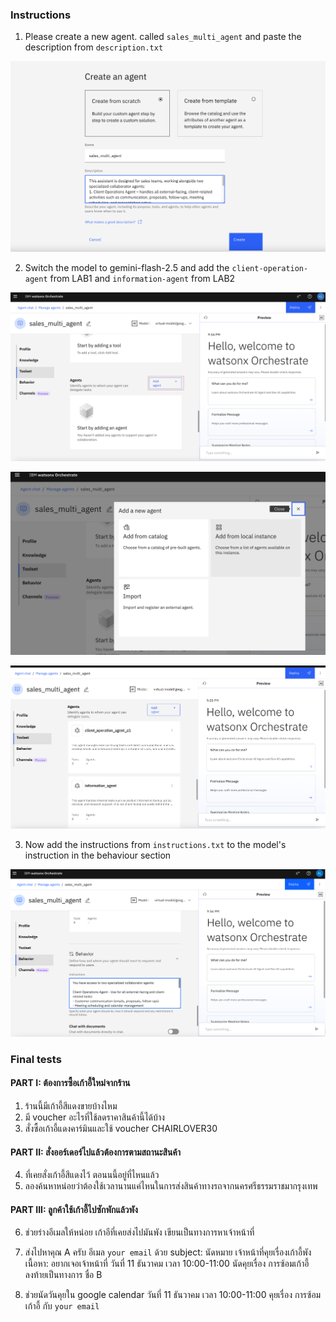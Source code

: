 ### Instructions
1. Please create a new agent. called `sales_multi_agent` and paste the description from `description.txt`

![alt text](images/image.png)


2. Switch the model to gemini-flash-2.5 and add the `client-operation-agent` from LAB1 and `information-agent` from LAB2

![alt text](images/image-1.png)

![alt text](images/image-2.png)

![alt text](images/image-3.png)

3. Now add the instructions from `instructions.txt` to the model's instruction in the behaviour section

![alt text](images/image-4.png)

### Final tests
#### PART I: ต้องการซื้อเก้าอี้ใหม่จากร้าน 
1. ร้านนี้มีเก้าอี้สีแดงขายบ้างไหม
2. มี voucher อะไรที่ใช้ลดราคาสินค้านี้ได้บ้าง
3. สั่งซื้อเก้าอี้แดงคาร์มินและใช้ voucher CHAIRLOVER30

#### PART II: สั่งออร์เดอร์ไปแล้วต้องการตามสถานะสินค้า 
4. ที่เคยสั่งเก้าอี้สีแดงไว้ ตอนนนี้อยู่ที่ไหนแล้ว
5. ลองค้นหาหน่อยว่าต้องใช้เวลานานแค่ไหนในการส่งสินค้าทางรถจากนครศรีธรรมราชมากรุงเทพ

#### PART III: ลูกค้าใช้เก้าอี้ไปซักพักแล้วพัง

6. ช่วยร่างอีเมลให้หน่อย เก้าอีที่เคยส่งไปมันพัง เขียนเป็นทางการหาเจ้าหน้าที่

7. ส่งไปหาคุณ A ครับ อีเมล `your email` ด้วย subject: นัดหมาย เจ้าหน้าที่คุยเรื่องเก้าอี้พัง
เนื้อหา: อยากเจอเจ้าหน้าที่ วันที่ 11 ธันวาคม เวลา 10:00-11:00 นัดคุยเรื่อง การซ้อมเก้าอี้ ลงท้ายเป็นทางการ ชื่อ B

8. ช่วยนัดวันคุยใน google calendar วันที่ 11 ธันวาคม เวลา 10:00-11:00 คุยเรื่อง การซ้อมเก้าอี้ กับ `your email`